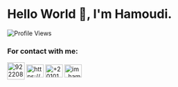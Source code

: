 <h1>Hello World 👋, I'm Hamoudi.</h1>
</div>

![Profile Views](https://img.shields.io/badge/Profile%20Views-173-blue)

<h3 align="left">For contact with me:</h3>
<p align="left">
<a href="https://discord.com/users/922208402875236364" target="_blank"><img align="center" src="https://raw.githubusercontent.com/rahuldkjain/github-profile-readme-generator/master/src/images/icons/Social/discord.svg" alt="922208402875236364" height="40" width="40" /></a>
<a href="https://www.facebook.com/Terbonx.5/" target="_blank"><img align="center" src="https://raw.githubusercontent.com/rahuldkjain/github-profile-readme-generator/master/src/images/icons/Social/facebook.svg" alt="https://www.facebook.com/profile.php?id=100010508318983" height="30" width="40" /></a>
<a href="https://wa.me/+201019160091" target="_blank"><img align="center" src="https://raw.githubusercontent.com/rahuldkjain/github-profile-readme-generator/master/src/images/icons/Social/whatsapp.svg" alt="+201019160091" height="30" width="40" /></a>
<a href="https://instagram.com/im_hamoudii" target="_blank"><img align="center" src="https://raw.githubusercontent.com/rahuldkjain/github-profile-readme-generator/master/src/images/icons/Social/instagram.svg" alt="im_hamoudii" height="30" width="40" /></a>
</p>
